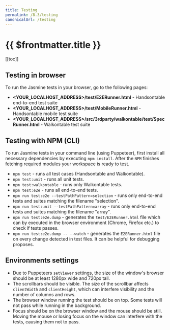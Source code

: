```yaml
---
title: Testing
permalink: /8.3/testing
canonicalUrl: /testing
---
```


# {{ $frontmatter.title }}

[[toc]]

## Testing in browser

To run the Jasmine tests in your browser, go to the following pages:

* **<YOUR\_LOCALHOST\_ADDRESS>/test/E2ERunner.html** - Handsontable end-to-end test suite
* **<YOUR\_LOCALHOST\_ADDRESS>/test/MobileRunner.html** - Handsontable mobile test suite
* **<YOUR\_LOCALHOST\_ADDRESS>/src/3rdparty/walkontable/test/SpecRunner.html** - Walkontable test suite

## Testing with NPM (CLI)

To run Jasmine tests in your command line (using Puppeteer), first install all necessary dependencies by executing `npm install`. After the `NPM` finishes fetching required modules your workspace is ready to test.

* `npm test` - runs all test cases (Handsontable and Walkontable).
* `npm test:unit` - runs all unit tests.
* `npm test:walkontable` - runs only Walkontable tests.
* `npm test:e2e` - runs all end-to-end tests.
* `npm run test:e2e --testPathPattern=selection` - runs only end-to-end tests and suites matching the filename "selection".
* `npm run test:unit --testPathPattern=array` - runs only end-to-end tests and suites matching the filename "array".
* `npm run test:e2e.dump` - generates the `test/E2ERunner.html` file which can by executed in the browser environment (Chrome, Firefox etc.) to check if tests passes.
* `npm run test:e2e.dump -- --watch` - generates the `E2ERunner.html` file on every change detected in test files. It can be helpful for debugging proposes.

## Environments settings

* Due to Puppeteers `setViewer` settings, the size of the window's browser should be at least 1280px wide and 720px tall.
* The scrollbars should be visible. The size of the scrollbar affects `clientWidth` and `clientHeight`, which can interfere visibility and the number of columns and rows.
* The browser window running the test should be on top. Some tests will not pass while running in the background.
* Focus should be on the browser window and the mouse should be still. Moving the mouse or losing focus on the window can interfere with the tests, causing them not to pass.
